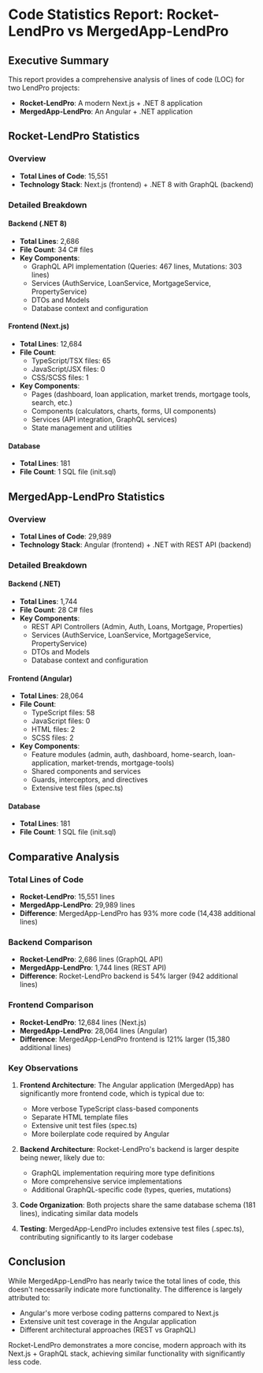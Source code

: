 # Code Statistics Report: Rocket-LendPro vs MergedApp-LendPro

## Executive Summary

This report provides a comprehensive analysis of lines of code (LOC) for two LendPro projects:
- **Rocket-LendPro**: A modern Next.js + .NET 8 application
- **MergedApp-LendPro**: An Angular + .NET application

## Rocket-LendPro Statistics

### Overview
- **Total Lines of Code**: 15,551
- **Technology Stack**: Next.js (frontend) + .NET 8 with GraphQL (backend)

### Detailed Breakdown

#### Backend (.NET 8)
- **Total Lines**: 2,686
- **File Count**: 34 C# files
- **Key Components**:
  - GraphQL API implementation (Queries: 467 lines, Mutations: 303 lines)
  - Services (AuthService, LoanService, MortgageService, PropertyService)
  - DTOs and Models
  - Database context and configuration

#### Frontend (Next.js)
- **Total Lines**: 12,684
- **File Count**: 
  - TypeScript/TSX files: 65
  - JavaScript/JSX files: 0
  - CSS/SCSS files: 1
- **Key Components**:
  - Pages (dashboard, loan application, market trends, mortgage tools, search, etc.)
  - Components (calculators, charts, forms, UI components)
  - Services (API integration, GraphQL services)
  - State management and utilities

#### Database
- **Total Lines**: 181
- **File Count**: 1 SQL file (init.sql)

## MergedApp-LendPro Statistics

### Overview
- **Total Lines of Code**: 29,989
- **Technology Stack**: Angular (frontend) + .NET with REST API (backend)

### Detailed Breakdown

#### Backend (.NET)
- **Total Lines**: 1,744
- **File Count**: 28 C# files
- **Key Components**:
  - REST API Controllers (Admin, Auth, Loans, Mortgage, Properties)
  - Services (AuthService, LoanService, MortgageService, PropertyService)
  - DTOs and Models
  - Database context and configuration

#### Frontend (Angular)
- **Total Lines**: 28,064
- **File Count**:
  - TypeScript files: 58
  - JavaScript files: 0
  - HTML files: 2
  - SCSS files: 2
- **Key Components**:
  - Feature modules (admin, auth, dashboard, home-search, loan-application, market-trends, mortgage-tools)
  - Shared components and services
  - Guards, interceptors, and directives
  - Extensive test files (spec.ts)

#### Database
- **Total Lines**: 181
- **File Count**: 1 SQL file (init.sql)

## Comparative Analysis

### Total Lines of Code
- **Rocket-LendPro**: 15,551 lines
- **MergedApp-LendPro**: 29,989 lines
- **Difference**: MergedApp-LendPro has 93% more code (14,438 additional lines)

### Backend Comparison
- **Rocket-LendPro**: 2,686 lines (GraphQL API)
- **MergedApp-LendPro**: 1,744 lines (REST API)
- **Difference**: Rocket-LendPro backend is 54% larger (942 additional lines)

### Frontend Comparison
- **Rocket-LendPro**: 12,684 lines (Next.js)
- **MergedApp-LendPro**: 28,064 lines (Angular)
- **Difference**: MergedApp-LendPro frontend is 121% larger (15,380 additional lines)

### Key Observations

1. **Frontend Architecture**: The Angular application (MergedApp) has significantly more frontend code, which is typical due to:
   - More verbose TypeScript class-based components
   - Separate HTML template files
   - Extensive unit test files (spec.ts)
   - More boilerplate code required by Angular

2. **Backend Architecture**: Rocket-LendPro's backend is larger despite being newer, likely due to:
   - GraphQL implementation requiring more type definitions
   - More comprehensive service implementations
   - Additional GraphQL-specific code (types, queries, mutations)

3. **Code Organization**: Both projects share the same database schema (181 lines), indicating similar data models

4. **Testing**: MergedApp-LendPro includes extensive test files (.spec.ts), contributing significantly to its larger codebase

## Conclusion

While MergedApp-LendPro has nearly twice the total lines of code, this doesn't necessarily indicate more functionality. The difference is largely attributed to:
- Angular's more verbose coding patterns compared to Next.js
- Extensive unit test coverage in the Angular application
- Different architectural approaches (REST vs GraphQL)

Rocket-LendPro demonstrates a more concise, modern approach with its Next.js + GraphQL stack, achieving similar functionality with significantly less code.
